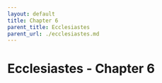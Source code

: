 ```yaml
---
layout: default
title: Chapter 6
parent_title: Ecclesiastes
parent_url: ./ecclesiastes.md
---
```


# Ecclesiastes - Chapter 6
